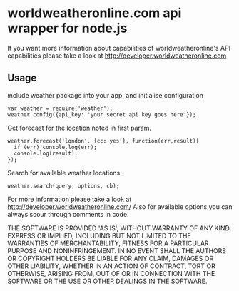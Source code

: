 # worldweatheronline.com api wrapper for node.js
If you want more information about capabilities of worldweatheronline's API capabilities
please take a look at http://developer.worldweatheronline.com

## Usage

include weather package into your app. and initialise configuration

    var weather = require('weather');
    weather.config({api_key: 'your secret api key goes here'});
   
Get forecast for the location noted in first param. 

    weather.forecast('london', {cc:'yes'}, function(err,result){
      if (err) console.log(err);
      console.log(result);
    });

Search for available weather locations.

    weather.search(query, options, cb);

For more information please take a look at http://developer.worldweatheronline.com/
Also for available options you can always scour through comments in code.

THE SOFTWARE IS PROVIDED 'AS IS', WITHOUT WARRANTY OF ANY KIND, EXPRESS OR IMPLIED, INCLUDING BUT NOT LIMITED TO THE WARRANTIES OF MERCHANTABILITY, FITNESS FOR A PARTICULAR PURPOSE AND NONINFRINGEMENT. IN NO EVENT SHALL THE AUTHORS OR COPYRIGHT HOLDERS BE LIABLE FOR ANY CLAIM, DAMAGES OR OTHER LIABILITY, WHETHER IN AN ACTION OF CONTRACT, TORT OR OTHERWISE, ARISING FROM, OUT OF OR IN CONNECTION WITH THE SOFTWARE OR THE USE OR OTHER DEALINGS IN THE SOFTWARE.
